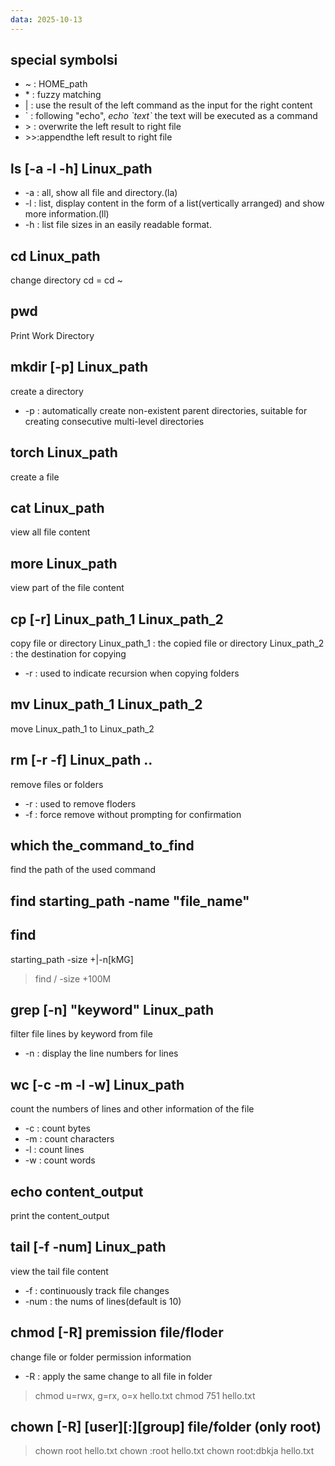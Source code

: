 ```yaml
---
data: 2025-10-13
---
```

## special symbolsi
- ~ : HOME_path
- \* : fuzzy matching
- | : use the result of the left command as the input for the right content
- \` : following "echo", *echo \`text\`* the text will be executed as a command
- \> : overwrite the left result to right file
- \>>:appendthe left result to right file
## **ls** \[-a -l -h\] Linux_path

- -a : all,  show all file and directory.(la)
- -l : list, display content in the form of a list(vertically arranged) 
  and show more information.(ll)
- -h : list file sizes in an easily readable format.

## **cd** Linux_path
change directory
cd = cd ~
## **pwd**
Print Work Directory
## **mkdir** \[-p\] Linux_path
create a directory
- -p : automatically create non-existent parent directories, suitable for creating consecutive multi-level directories
## **torch** Linux_path
create a file

## **cat** Linux_path
view all file content
## **more** Linux_path
view part of the file content
## **cp** \[-r\] Linux_path_1 Linux_path_2
copy file or directory
Linux_path_1 : the copied file or directory
Linux_path_2 : the destination for copying
- -r : used to indicate recursion when copying folders
## **mv** Linux_path_1 Linux_path_2
move Linux_path_1 to Linux_path_2
## **rm** \[-r -f\] Linux_path ..
remove files or folders
- -r : used to remove floders
- -f : force remove without prompting for confirmation
## **which** the_command_to_find
find the path of the used command
## **find** starting_path -name "file_name"
## **find**
starting_path -size +|-n[kMG]
> find / -size +100M
## **grep**  \[-n\] "keyword" Linux_path
filter file lines by keyword from file
- -n : display the line numbers for lines
## **wc** \[-c -m -l -w\] Linux_path
count the numbers of lines and other information of the file
- -c : count bytes
- -m : count characters
- -l : count lines
- -w : count words
## echo content_output
print the content_output
## tail \[-f -num\] Linux_path
view the tail file content
- -f : continuously track file changes
- -num : the nums of lines(default is 10)
## chmod \[-R\] premission file/floder
change file or folder permission information
- -R : apply the same change to all file in folder
> chmod u=rwx, g=rx, o=x hello.txt
> chmod 751 hello.txt
## chown \[-R\] \[user\]\[:\]\[group\] file/folder (only root)
> chown root hello.txt
> chown :root hello.txt
> chown root:dbkja hello.txt